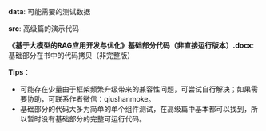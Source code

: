 **data**: 可能需要的测试数据

**src**: 高级篇的演示代码

**《基于大模型的RAG应用开发与优化》基础部分代码（非直接运行版本）.docx**: 基础部分在书中的代码拷贝（非完整版）

**Tips**：

* 可能存在少量由于框架频繁升级带来的兼容性问题，可尝试自行解决；如果需要协助，可联系作者微信：qiushanmoke。
* 基础部分的代码大多为简单的单个组件测试，在高级篇中基本都可以找到，所以暂时没有基础部分的完整可运行代码。
